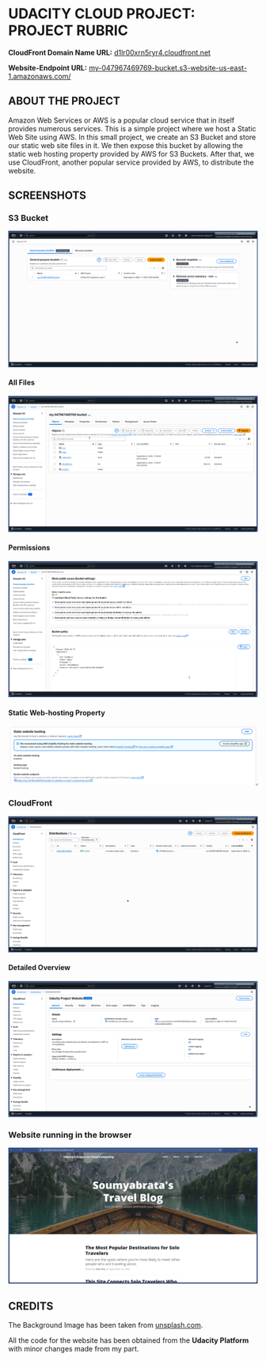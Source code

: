 # UDACITY CLOUD PROJECT: PROJECT RUBRIC

**CloudFront Domain Name URL:** [d1lr00xrn5ryr4.cloudfront.net](https://d1lr00xrn5ryr4.cloudfront.net)<br/>

**Website-Endpoint URL:** [my-047967469769-bucket.s3-website-us-east-1.amazonaws.com/](http://my-047967469769-bucket.s3-website-us-east-1.amazonaws.com/)

## ABOUT THE PROJECT 

Amazon Web Services or AWS is a popular cloud service that in itself provides numerous services. This is a simple project where we host a Static Web Site using AWS. In this small project, we create an S3 Bucket and store our static web site files in it. We then expose this bucket by allowing the static web hosting property provided by AWS for S3 Buckets. After that, we use CloudFront, another popular service provided by AWS, to distribute the website.


## SCREENSHOTS

### S3 Bucket 

![S3 Bucket](./screenshots/s3-bucket.png)

#### All Files 

![All Files in the Bucket](./screenshots/bucket-all-files.png)

#### Permissions 

![The Bucket permissions](./screenshots/bucket-permissions.png)

#### Static Web-hosting Property

![Static Web-hosting Property of the bucket](./screenshots/bucket-static-web-hosting-properties.png)

### CloudFront 

![CloudFront](./screenshots/cloudfront.png)

#### Detailed Overview 

![CloudFront details](./screenshots/cloudfront-details.png)

### Website running in the browser 

![Website running in the browser](./screenshots/website-in-browser-final.png)

## CREDITS

The Background Image has been taken from [unsplash.com](https://unsplash.com/photos/brown-wooden-boat-moving-towards-the-mountain-O453M2Liufs).

All the code for the website has been obtained from the **Udacity Platform** with minor changes made from my part.
